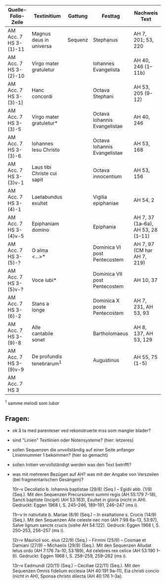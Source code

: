 | Quelle-Folio-Zeile | Textinitium | Gattung | Festtag | Nachweis Text |
|--|--|--|--|--|
|AM Acc. 7 HS 3-(1)-11| Magnus deus in universa | Sequenz | Stephanus | AH 7, 201; 53, 220 |
|AM Acc. 7 HS 3-(2)-10| Virgo mater gratuletur || Iohannes Evangelista | AH 40, 246 (1–11b) |
|AM Acc. 7 HS 3-(3)-1]| Hanc concordi || Octava Stephani | AH 53, 205 (9-12) |
|AM Acc. 7 HS 3-(3)-5| Virgo mater gratuletur* || Octava Iohannis Evangelistae |AH 40, 246 |
|AM Acc. 7 HS 3-(3)-6| Iohannes Iesu Christo || Octava Iohannis Evangelistae | AH 53, 168 |
|AM Acc. 7 HS 3-(3)v-1| Laus tibi Christe cui sapit|| Octava innocentium | AH 53, 156 |
|AM Acc. 7 HS 3-(4)-1| Laetabundus exultet || Vigilia epiphaniae | AH 54, 2 |
|AM Acc. 7 HS 3-(4)v-5| Epiphaniam domino || Epiphania | AH 7, 37 (1a–6a), AH 53, 28 (1–11) |
|AM Acc. 7 HS 3-(5)-?| O alma <...>* || Dominica VI post Pentecostem | AH 7, 97 (CM har AH 7, 219) |
|AM Acc. 7 HS 3-(5)v-?| Voce iubi<lantes>* || Dominica VII post Pentecostem | AH 10, 37 |
|AM Acc. 7 HS 3-(6)-2| Stans a longe || Dominica X poste Pentecostem | AH 7, 231, AH 53, 93 |
|AM Acc. 7 HS 3-(9)-8| Alle cantabile sonet|| Bartholomaeus | AH 8, 137, AH 53, 129 |
|AM Acc. 7 HS 3-(9)v-9| De profundis tenebrarum<sup>1</sup> || Augustinus | AH 55, 75 (1-5) |
|AM Acc. 7 HS 3| 


<sup>1</sup> samme melodi som <i>Iubar</i>
    
    
## Fragen:

- ok å ta med parenteser ved rekonstruerte mss som mangler blader?
- sind "Linien" Textlinien oder Notensysteme? (hier: letzeres)
- sollen Sequenzen die unvollständig auf einer Seite anfanger Liniennummer 1 bekommen? (hier so gemacht)
- sollen Initien vervollständigt werden was den Text betrifft?
- was mit mehreren Bezügen auf AH? was mit der Angabe von Verszeilen (bei fragmentarischen Gesängen)?





    10r–v Decollatio b. Iohannis baptistae (29/8) (Seq.) – Egidii abb. (1/9) (Seq.). Mit den Sequenzen Precursorem summi regis (AH 55:179 7–18), Sancti baptiste (Incipit) (AH 53:163), Exultet in gloria (nicht in AH). Gedruckt: Eggen 1968 I, S. 245–246, 189–191, 246–247 (ms i).

    11r–v In nativitate b. Mariae (8/9) (Seq.) – In exaltatione s. Crucis (14/9) (Seq.). Mit den Sequenzen Alle celeste nec non (AH 7:98 6a–13, 53:97), Salve lignum sancte crucis (siehe AH 54:122). Gedruck: Eggen 1968 I, S. 250–253, 256–257 (ms i).

    12r–v Mauricii soc. eius (22/9) (Seq.) – Firmini (25/9) – Cosmae et Damiani (27/9) – Michaelis (29/9) (Seq.). Mit den Sequenzen Alludat letus ordo (AH 7:176 7a–10, 53:189), Ad celebres rex celice (AH 53:190 1–9). Gedruckt: Eggen 1968 I, S. 258–259, 259–262 (ms i).

    13r–v Eadmundi (20/11) (Seq.) – Ceciliae (22/11) (Seq.). Mit den Sequenzen Omnis fidelium ecclesia (AH 40:191 9a–11), Eia christi concio (nicht in AH), Sponsa christo dilecta (AH 40:176 1–3a). 
